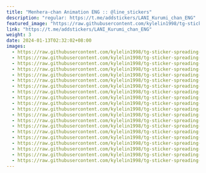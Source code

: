 ```yaml
---
title: "Menhera-chan Animation ENG :: @line_stickers"
description: "regular: https://t.me/addstickers/LANI_Kurumi_chan_ENG"
featured_image: "https://raw.githubusercontent.com/kylelin1998/tg-sticker-spreading-worldwide-images/main/img/66305b0b-b3a2-48e2-bd2d-08317a50ac9d.jpg"
link: "https://t.me/addstickers/LANI_Kurumi_chan_ENG"
weight: 3
date: 2024-01-13T02:32:02+08:00
images:
  - https://raw.githubusercontent.com/kylelin1998/tg-sticker-spreading-worldwide-images/main/img/66305b0b-b3a2-48e2-bd2d-08317a50ac9d.jpg
  - https://raw.githubusercontent.com/kylelin1998/tg-sticker-spreading-worldwide-images/main/img/ed67138e-7a6f-4ba9-bd8e-559f10a4c066.jpg
  - https://raw.githubusercontent.com/kylelin1998/tg-sticker-spreading-worldwide-images/main/img/361b7733-e83c-47d0-a235-aa7a904f72f1.jpg
  - https://raw.githubusercontent.com/kylelin1998/tg-sticker-spreading-worldwide-images/main/img/72ece3de-1327-4745-899a-7730494d6217.jpg
  - https://raw.githubusercontent.com/kylelin1998/tg-sticker-spreading-worldwide-images/main/img/2809a2e8-737b-4f6a-82dd-ac7a9d5e1117.jpg
  - https://raw.githubusercontent.com/kylelin1998/tg-sticker-spreading-worldwide-images/main/img/d753d612-ca3e-4471-8326-fb7175a6c467.jpg
  - https://raw.githubusercontent.com/kylelin1998/tg-sticker-spreading-worldwide-images/main/img/f63b4ede-c197-4fa5-82be-b149c8246e31.jpg
  - https://raw.githubusercontent.com/kylelin1998/tg-sticker-spreading-worldwide-images/main/img/25657e10-9237-4c79-8da2-75a10e165319.jpg
  - https://raw.githubusercontent.com/kylelin1998/tg-sticker-spreading-worldwide-images/main/img/a90f9641-2372-49fc-b5d8-32f9969f3683.jpg
  - https://raw.githubusercontent.com/kylelin1998/tg-sticker-spreading-worldwide-images/main/img/392ad688-eab5-4657-9d4c-021b718ddfd4.jpg
  - https://raw.githubusercontent.com/kylelin1998/tg-sticker-spreading-worldwide-images/main/img/f5c56920-4e93-4a8a-b4f5-6e96574e08e3.jpg
  - https://raw.githubusercontent.com/kylelin1998/tg-sticker-spreading-worldwide-images/main/img/b356b7d7-234a-48a1-b3bf-9feeb733e0d2.jpg
  - https://raw.githubusercontent.com/kylelin1998/tg-sticker-spreading-worldwide-images/main/img/9428c27e-1a04-4d5c-9139-abfbec6649a1.jpg
  - https://raw.githubusercontent.com/kylelin1998/tg-sticker-spreading-worldwide-images/main/img/127862a6-79c7-414a-ba11-1cb28d53c638.jpg
  - https://raw.githubusercontent.com/kylelin1998/tg-sticker-spreading-worldwide-images/main/img/794139a9-6077-485a-9bfc-a512feb4f574.jpg
  - https://raw.githubusercontent.com/kylelin1998/tg-sticker-spreading-worldwide-images/main/img/3f5daaf4-c9ec-41d9-9cee-9ea852306267.jpg
  - https://raw.githubusercontent.com/kylelin1998/tg-sticker-spreading-worldwide-images/main/img/e9211e14-8495-4696-a2e1-9bcc36aae6b8.jpg
  - https://raw.githubusercontent.com/kylelin1998/tg-sticker-spreading-worldwide-images/main/img/d6eee8e9-b49c-40b1-8521-9e6e2637fa5e.jpg
  - https://raw.githubusercontent.com/kylelin1998/tg-sticker-spreading-worldwide-images/main/img/c9211d15-4140-4a94-b4d5-e484be2fe166.jpg
  - https://raw.githubusercontent.com/kylelin1998/tg-sticker-spreading-worldwide-images/main/img/f7808ba5-d88b-4afb-b2a8-f4d03db69217.jpg
---
```

